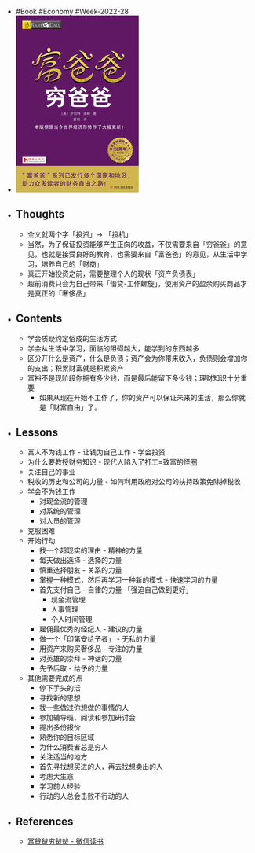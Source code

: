 - #Book #Economy #Week-2022-28
- ![t6_23601930.jpg](../assets/t6_23601930_1658371935817_0.jpg)
- ## Thoughts
	- 全文就两个字「投资」-> 「投机」
	- 当然，为了保证投资能够产生正向的收益，不仅需要来自「穷爸爸」的意见，也就是接受良好的教育，也需要来自「富爸爸」的意见，从生活中学习，培养自己的「财商」
	- 真正开始投资之前，需要整理个人的现状「资产负债表」
	- 超前消费只会为自己带来「借贷-工作螺旋」，使用资产的盈余购买商品才是真正的「奢侈品」
- ## Contents
	- 学会质疑约定俗成的生活方式
	- 学会从生活中学习，面临的阻碍越大，能学到的东西越多
	- 区分开什么是资产，什么是负债；资产会为你带来收入，负债则会增加你的支出；积累财富就是积累资产
	- 富裕不是现阶段你拥有多少钱，而是最后能留下多少钱；理财知识十分重要
		- 如果从现在开始不工作了，你的资产可以保证未来的生活，那么你就是「财富自由」了。
- ## Lessons
	- 富人不为钱工作 - 让钱为自己工作 - 学会投资
	- 为什么要教授财务知识 - 现代人陷入了打工=致富的怪圈
	- 关注自己的事业
	- 税收的历史和公司的力量 - 如何利用政府对公司的扶持政策免除掉税收
	- 学会不为钱工作
		- 对现金流的管理
		- 对系统的管理
		- 对人员的管理
	- 克服困难
	- 开始行动
		- 找一个超现实的理由 - 精神的力量
		- 每天做出选择 - 选择的力量
		- 慎重选择朋友 - 关系的力量
		- 掌握一种模式，然后再学习一种新的模式 - 快速学习的力量
		- 首先支付自己 - 自律的力量 「强迫自己做到更好」
			- 现金流管理
			- 人事管理
			- 个人时间管理
		- 雇佣最优秀的经纪人 - 建议的力量
		- 做一个「印第安给予者」 - 无私的力量
		- 用资产来购买奢侈品 - 专注的力量
		- 对英雄的崇拜 - 神话的力量
		- 先予后取 - 给予的力量
	- 其他需要完成的点
		- 停下手头的活
		- 寻找新的思想
		- 找一些做过你想做的事情的人
		- 参加辅导班、阅读和参加研讨会
		- 提出多份报价
		- 熟悉你的目标区域
		- 为什么消费者总是穷人
		- 关注适当的地方
		- 首先寻找想买进的人，再去找想卖出的人
		- 考虑大生意
		- 学习前人经验
		- 行动的人总会击败不行动的人
- ## References
	- [富爸爸穷爸爸 - 微信读书](https://weread.qq.com/web/reader/ada325807168230aada7458)